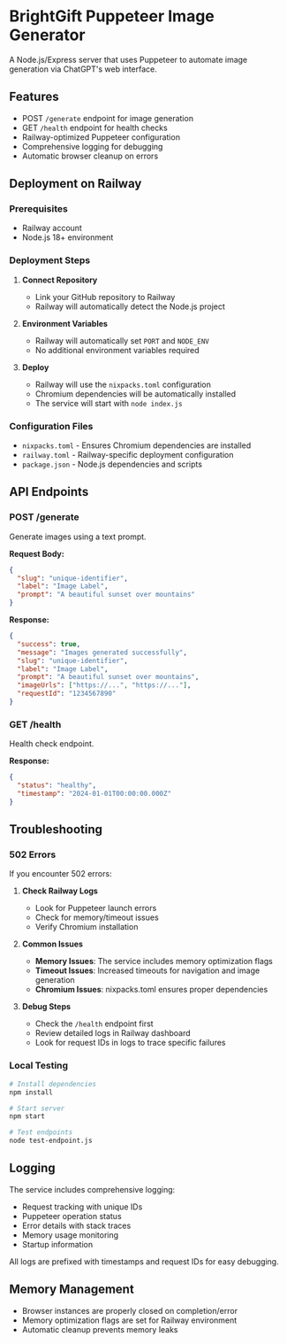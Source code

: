 # BrightGift Puppeteer Image Generator

A Node.js/Express server that uses Puppeteer to automate image generation via ChatGPT's web interface.

## Features

- POST `/generate` endpoint for image generation
- GET `/health` endpoint for health checks
- Railway-optimized Puppeteer configuration
- Comprehensive logging for debugging
- Automatic browser cleanup on errors

## Deployment on Railway

### Prerequisites
- Railway account
- Node.js 18+ environment

### Deployment Steps

1. **Connect Repository**
   - Link your GitHub repository to Railway
   - Railway will automatically detect the Node.js project

2. **Environment Variables**
   - Railway will automatically set `PORT` and `NODE_ENV`
   - No additional environment variables required

3. **Deploy**
   - Railway will use the `nixpacks.toml` configuration
   - Chromium dependencies will be automatically installed
   - The service will start with `node index.js`

### Configuration Files

- `nixpacks.toml` - Ensures Chromium dependencies are installed
- `railway.toml` - Railway-specific deployment configuration
- `package.json` - Node.js dependencies and scripts

## API Endpoints

### POST /generate
Generate images using a text prompt.

**Request Body:**
```json
{
  "slug": "unique-identifier",
  "label": "Image Label",
  "prompt": "A beautiful sunset over mountains"
}
```

**Response:**
```json
{
  "success": true,
  "message": "Images generated successfully",
  "slug": "unique-identifier",
  "label": "Image Label",
  "prompt": "A beautiful sunset over mountains",
  "imageUrls": ["https://...", "https://..."],
  "requestId": "1234567890"
}
```

### GET /health
Health check endpoint.

**Response:**
```json
{
  "status": "healthy",
  "timestamp": "2024-01-01T00:00:00.000Z"
}
```

## Troubleshooting

### 502 Errors
If you encounter 502 errors:

1. **Check Railway Logs**
   - Look for Puppeteer launch errors
   - Check for memory/timeout issues
   - Verify Chromium installation

2. **Common Issues**
   - **Memory Issues**: The service includes memory optimization flags
   - **Timeout Issues**: Increased timeouts for navigation and image generation
   - **Chromium Issues**: nixpacks.toml ensures proper dependencies

3. **Debug Steps**
   - Check the `/health` endpoint first
   - Review detailed logs in Railway dashboard
   - Look for request IDs in logs to trace specific failures

### Local Testing
```bash
# Install dependencies
npm install

# Start server
npm start

# Test endpoints
node test-endpoint.js
```

## Logging

The service includes comprehensive logging:
- Request tracking with unique IDs
- Puppeteer operation status
- Error details with stack traces
- Memory usage monitoring
- Startup information

All logs are prefixed with timestamps and request IDs for easy debugging.

## Memory Management

- Browser instances are properly closed on completion/error
- Memory optimization flags are set for Railway environment
- Automatic cleanup prevents memory leaks 
<!-- Trigger deployment: inconsequential change --> 